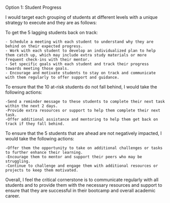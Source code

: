 Option 1: Student Progress

I would target each grouping of students at different levels with a unique strategy to execute and they are as follows:

To get the 5 lagging students back on track:

    - Schedule a meeting with each student to understand why they are behind on their expected progress.
    - Work with each student to develop an individualized plan to help them catch up, which may include extra study materials or more frequent check-ins with their mentor.
    - Set specific goals with each student and track their progress towards meeting those goals.
    - Encourage and motivate students to stay on track and communicate with them regularly to offer support and guidance.

To ensure that the 10 at-risk students do not fall behind, I would take the following actions:

    -Send a reminder message to these students to complete their next task within the next 2 days.
    -Provide extra resources or support to help them complete their next task.
    -Offer additional assistance and mentoring to help them get back on track if they fall behind.

To ensure that the 5 students that are ahead are not negatively impacted, I would take the following actions:

    -Offer them the opportunity to take on additional challenges or tasks to further enhance their learning.
    -Encourage them to mentor and support their peers who may be struggling.
    -Continue to challenge and engage them with additional resources or projects to keep them motivated.

Overall, I feel the critical cornerstone is to communicate regularly with all students and to provide them with the necessary resources and support to ensure that they are successful in their bootcamp and overall academic career.
